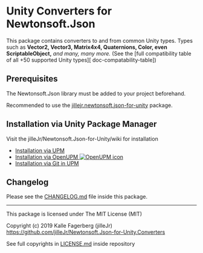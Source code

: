 # Unity Converters for Newtonsoft.Json

This package contains converters to and from common Unity types. Types such as
**Vector2, Vector3, Matrix4x4, Quaternions, Color, even ScriptableObject,**
*and many, many more.*
(See the [full compatibility table of all +50 supported Unity types][
doc-compatability-table])

## Prerequisites

The Newtonsoft.Json library must be added to your project beforehand.

Recommended to use the
[jillejr.newtonsoft.json-for-unity][main-repo] package.

## Installation via Unity Package Manager

Visit the jilleJr/Newtonsoft.Json-for-Unity/wiki for installation

- [Installation via <abbr title="UPM: Unity Package Manager, included in Unity since 2018.1+">UPM</abbr>][wiki-install-converters-via-upm]
- [Installation via <abbr title="OpenUPM: A very popular open source Unity package registry for UPM packages">OpenUPM</abbr> ![OpenUPM icon][openupm-icon]][wiki-install-converters-via-openupm]
- [Installation via <abbr title="Git: Git is a free and open source distributed version control system.">Git</abbr> in UPM][wiki-install-converters-via-git-in-upm]

## Changelog

Please see the [CHANGELOG.md][package-changelog] file inside this package.

---

This package is licensed under The MIT License (MIT)

Copyright (c) 2019 Kalle Fagerberg (jilleJr)  
<https://github.com/jilleJr/Newtonsoft.Json-for-Unity.Converters>

See full copyrights in [LICENSE.md][package-license] inside repository

[main-repo]: https://github.com/jilleJr/Newtonsoft.Json-for-Unity#readme
[repo-compatability-table]: https://github.com/jilleJr/Newtonsoft.Json-for-Unity.Converters/blob/master/Doc/Compatability-table.md
[package-changelog]: https://github.com/jilleJr/Newtonsoft.Json-for-Unity.Converters/blob/master/CHANGELOG.md
[package-license]: https://github.com/jilleJr/Newtonsoft.Json-for-Unity.Converters/blob/master/LICENSE.md
[wiki-install-converters-via-git-in-upm]: https://github.com/jilleJr/Newtonsoft.Json-for-Unity/wiki/Install-Converters-via-Git-in-UPM
[wiki-install-converters-via-openupm]: https://github.com/jilleJr/Newtonsoft.Json-for-Unity/wiki/Install-Converters-via-OpenUPM
[wiki-install-converters-via-upm]: https://github.com/jilleJr/Newtonsoft.Json-for-Unity/wiki/Install-Converters-via-UPM
[openupm-icon]: https://github.com/jilleJr/Newtonsoft.Json-for-Unity.Converters/raw/326b8e4c9b4fd9c583808dd1c66381ed8d206b1c/Doc/images/openupm-icon-16.png
